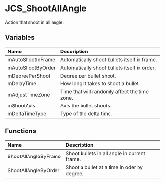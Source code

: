 # JCS_ShootAllAngle

Action that shoot in all angle.

## Variables

| Name              | Description                                   |
|:------------------|:----------------------------------------------|
| mAutoShootInFrame | Automatically shoot bullets itself in frame.  |
| mAutoShootByOrder | Automatically shoot bullets itself in order.  |
| mDegreePerShoot   | Degree per bullet shoot.                      |
| mDelayTime        | How long it takes to shoot a bullet.          |
| mAdjustTimeZone   | Time that will randomly affect the time zone. |
| mShootAxis        | Axis the bullet shoots.                       |
| mDeltaTimeType    | Type of the delta time.                       |

## Functions

| Name                 | Description                                  |
|:---------------------|:---------------------------------------------|
| ShootAllAngleByFrame | Shoot bullets in all angle in current frame. |
| ShootAllAngleByOrder | Shoot a bullet at a time in oder by degree.  |
